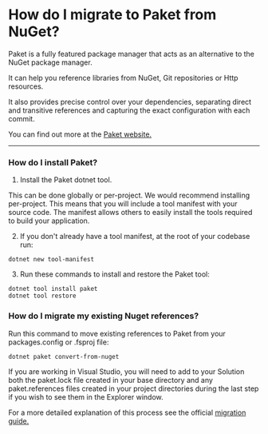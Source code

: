# How do I migrate to Paket from NuGet?
Paket is a fully featured package manager that acts as an alternative to the NuGet package manager.

It can help you reference libraries from NuGet, Git repositories or Http resources.

It also provides precise control over your dependencies, separating direct and transitive references and capturing the exact configuration with each commit.

You can find out more at the [Paket website.](https://fsprojects.github.io/Paket/)


---

### How do I install Paket?

1. Install the Paket dotnet tool.

This can be done globally or per-project. We would recommend installing per-project. This means that you will include a tool manifest with your source code. The manifest allows others to easily install the tools required to build your application.

2. If you don't already have a tool manifest, at the root of your codebase run:
```
dotnet new tool-manifest
```

3. Run these commands to install and restore the Paket tool:
```
dotnet tool install paket
dotnet tool restore
```

### How do I migrate my existing Nuget references?

Run this command to move existing references to Paket from your packages.config or .fsproj file:
```
dotnet paket convert-from-nuget
```

If you are working in Visual Studio, you will need to add to your Solution both the paket.lock file created in your base directory and any paket.references files created in your project directories during the last step if you wish to see them in the Explorer window.

For a more detailed explanation of this process see the official [migration guide.](https://fsprojects.github.io/Paket/convert-from-nuget-tutorial.html)
